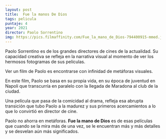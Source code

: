 ```yaml
---
layout: post
title:  Fue la manos De Dios
tags: pelicula
puntaje: 4
year: 2021
director: Paolo Sorrentino
img: https://pics.filmaffinity.com/Fue_la_mano_de_Dios-794400915-mmed.jpg
---
```


Paolo Sorrentino es de los grandes directores de cines de la actualidad. Su capacidad creativa se refleja en la narrativa visual al momento de ver los hermosos fotogramas de sus películas.

Ver un film de Paolo es encontrarse con infinidad de metáforas visuales.

En este film, Paolo se basa en su propia vida, en su época de juventud en Napoli que transcurría en paralelo con la llegada de Maradona al club de la ciudad. 

Una película que pasa de la comicidad al drama, refleja esa abrupta transición que tubo Paolo a la madurez y sus primeros acercamientos a lo que lo convirtió en director de cine. 

Paolo no ahorra en metáforas. **Fue la mano de Dios** es de esas películas que cuando se la mira más de una vez, se le encuentran más y más detalles y se desvelan aún más significados. 

 
